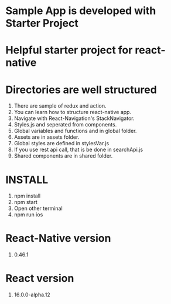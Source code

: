 # Sample App is developed with Starter Project
# Helpful starter project for react-native

# Directories are well structured
1. There are sample of redux and action.
2. You can learn how to structure react-native app.
3. Navigate with React-Navigation's StackNavigator.
4. Styles.js and seperated from components.
5. Global variables and functions and in global folder.
6. Assets are in assets folder.
7. Global styles are defined in stylesVar.js
8. If you use rest api call, that is be done in searchApi.js
9. Shared components are in shared folder.

# INSTALL
1. npm install
2. npm start
3. Open other terminal
4. npm run ios

# React-Native version
1. 0.46.1
# React version
1. 16.0.0-alpha.12
